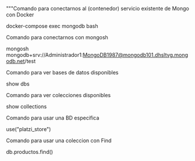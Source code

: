 
"""Comando para conectarnos al (contenedor) servicio existente de Mongo con Docker

docker-compose exec mongodb bash


Comando para conectarnos con mongosh

mongosh mongodb+srv://Administrador1:MongoDB1987@mongodb101.dhsltvg.mongodb.net/test


Comando para ver bases de datos disponibles

show dbs

Comando para ver colecciones disponibles

show collections

Comando para usar una BD especifica

use("platzi_store")

Comando para usar una coleccion con Find

db.productos.find()
